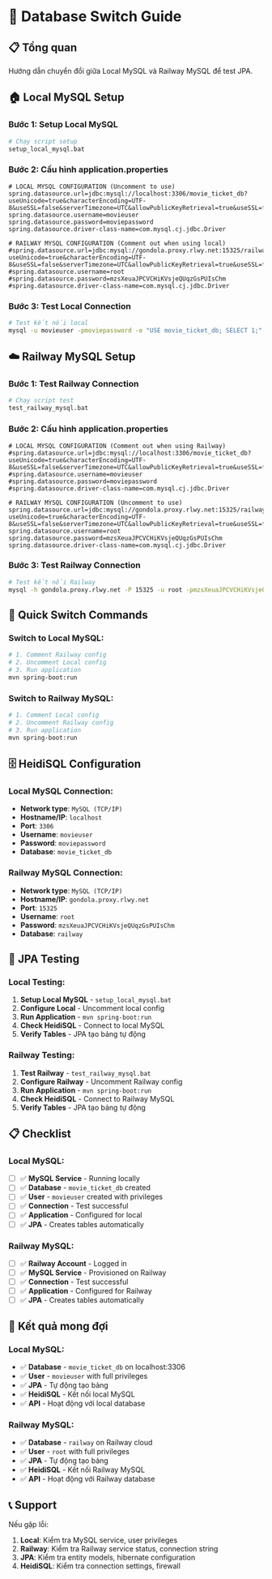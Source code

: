 # 🔄 Database Switch Guide

## 📋 Tổng quan

Hướng dẫn chuyển đổi giữa Local MySQL và Railway MySQL để test JPA.

## 🏠 Local MySQL Setup

### **Bước 1: Setup Local MySQL**
```bash
# Chạy script setup
setup_local_mysql.bat
```

### **Bước 2: Cấu hình application.properties**
```properties
# LOCAL MYSQL CONFIGURATION (Uncomment to use)
spring.datasource.url=jdbc:mysql://localhost:3306/movie_ticket_db?useUnicode=true&characterEncoding=UTF-8&useSSL=false&serverTimezone=UTC&allowPublicKeyRetrieval=true&useSSL=false&allowMultiQueries=true&defaultAuthenticationPlugin=mysql_native_password
spring.datasource.username=movieuser
spring.datasource.password=moviepassword
spring.datasource.driver-class-name=com.mysql.cj.jdbc.Driver

# RAILWAY MYSQL CONFIGURATION (Comment out when using local)
#spring.datasource.url=jdbc:mysql://gondola.proxy.rlwy.net:15325/railway?useUnicode=true&characterEncoding=UTF-8&useSSL=false&serverTimezone=UTC&allowPublicKeyRetrieval=true&useSSL=false&allowMultiQueries=true&defaultAuthenticationPlugin=mysql_native_password
#spring.datasource.username=root
#spring.datasource.password=mzsXeuaJPCVCHiKVsjeQUqzGsPUIsChm
#spring.datasource.driver-class-name=com.mysql.cj.jdbc.Driver
```

### **Bước 3: Test Local Connection**
```bash
# Test kết nối local
mysql -u movieuser -pmoviepassword -e "USE movie_ticket_db; SELECT 1;"
```

## ☁️ Railway MySQL Setup

### **Bước 1: Test Railway Connection**
```bash
# Chạy script test
test_railway_mysql.bat
```

### **Bước 2: Cấu hình application.properties**
```properties
# LOCAL MYSQL CONFIGURATION (Comment out when using Railway)
#spring.datasource.url=jdbc:mysql://localhost:3306/movie_ticket_db?useUnicode=true&characterEncoding=UTF-8&useSSL=false&serverTimezone=UTC&allowPublicKeyRetrieval=true&useSSL=false&allowMultiQueries=true&defaultAuthenticationPlugin=mysql_native_password
#spring.datasource.username=movieuser
#spring.datasource.password=moviepassword
#spring.datasource.driver-class-name=com.mysql.cj.jdbc.Driver

# RAILWAY MYSQL CONFIGURATION (Uncomment to use)
spring.datasource.url=jdbc:mysql://gondola.proxy.rlwy.net:15325/railway?useUnicode=true&characterEncoding=UTF-8&useSSL=false&serverTimezone=UTC&allowPublicKeyRetrieval=true&useSSL=false&allowMultiQueries=true&defaultAuthenticationPlugin=mysql_native_password
spring.datasource.username=root
spring.datasource.password=mzsXeuaJPCVCHiKVsjeQUqzGsPUIsChm
spring.datasource.driver-class-name=com.mysql.cj.jdbc.Driver
```

### **Bước 3: Test Railway Connection**
```bash
# Test kết nối Railway
mysql -h gondola.proxy.rlwy.net -P 15325 -u root -pmzsXeuaJPCVCHiKVsjeQUqzGsPUIsChm -e "SELECT 1;"
```

## 🔄 Quick Switch Commands

### **Switch to Local MySQL:**
```bash
# 1. Comment Railway config
# 2. Uncomment Local config
# 3. Run application
mvn spring-boot:run
```

### **Switch to Railway MySQL:**
```bash
# 1. Comment Local config
# 2. Uncomment Railway config
# 3. Run application
mvn spring-boot:run
```

## 🗄️ HeidiSQL Configuration

### **Local MySQL Connection:**
- **Network type**: `MySQL (TCP/IP)`
- **Hostname/IP**: `localhost`
- **Port**: `3306`
- **Username**: `movieuser`
- **Password**: `moviepassword`
- **Database**: `movie_ticket_db`

### **Railway MySQL Connection:**
- **Network type**: `MySQL (TCP/IP)`
- **Hostname/IP**: `gondola.proxy.rlwy.net`
- **Port**: `15325`
- **Username**: `root`
- **Password**: `mzsXeuaJPCVCHiKVsjeQUqzGsPUIsChm`
- **Database**: `railway`

## 🚀 JPA Testing

### **Local Testing:**
1. **Setup Local MySQL** - `setup_local_mysql.bat`
2. **Configure Local** - Uncomment local config
3. **Run Application** - `mvn spring-boot:run`
4. **Check HeidiSQL** - Connect to local MySQL
5. **Verify Tables** - JPA tạo bảng tự động

### **Railway Testing:**
1. **Test Railway** - `test_railway_mysql.bat`
2. **Configure Railway** - Uncomment Railway config
3. **Run Application** - `mvn spring-boot:run`
4. **Check HeidiSQL** - Connect to Railway MySQL
5. **Verify Tables** - JPA tạo bảng tự động

## 📋 Checklist

### **Local MySQL:**
- [ ] ✅ **MySQL Service** - Running locally
- [ ] ✅ **Database** - `movie_ticket_db` created
- [ ] ✅ **User** - `movieuser` created with privileges
- [ ] ✅ **Connection** - Test successful
- [ ] ✅ **Application** - Configured for local
- [ ] ✅ **JPA** - Creates tables automatically

### **Railway MySQL:**
- [ ] ✅ **Railway Account** - Logged in
- [ ] ✅ **MySQL Service** - Provisioned on Railway
- [ ] ✅ **Connection** - Test successful
- [ ] ✅ **Application** - Configured for Railway
- [ ] ✅ **JPA** - Creates tables automatically

## 🎯 Kết quả mong đợi

### **Local MySQL:**
- ✅ **Database** - `movie_ticket_db` on localhost:3306
- ✅ **User** - `movieuser` with full privileges
- ✅ **JPA** - Tự động tạo bảng
- ✅ **HeidiSQL** - Kết nối local MySQL
- ✅ **API** - Hoạt động với local database

### **Railway MySQL:**
- ✅ **Database** - `railway` on Railway cloud
- ✅ **User** - `root` with full privileges
- ✅ **JPA** - Tự động tạo bảng
- ✅ **HeidiSQL** - Kết nối Railway MySQL
- ✅ **API** - Hoạt động với Railway database

## 📞 Support

Nếu gặp lỗi:
1. **Local**: Kiểm tra MySQL service, user privileges
2. **Railway**: Kiểm tra Railway service status, connection string
3. **JPA**: Kiểm tra entity models, hibernate configuration
4. **HeidiSQL**: Kiểm tra connection settings, firewall
